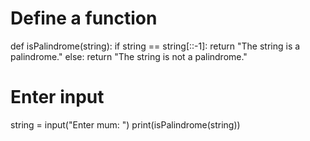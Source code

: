 # Define a function 
def isPalindrome(string): 
    if string == string[::-1]: 
        return "The string is a palindrome." 
    else: 
        return "The string is not a palindrome." 

# Enter input  
string = input("Enter mum: ") 
print(isPalindrome(string))
